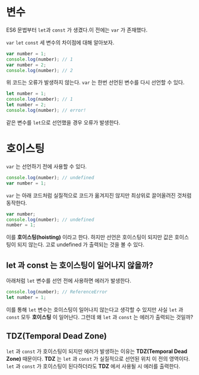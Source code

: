 # 변수
ES6 문법부터 `let`과 `const` 가 생겼다.이 전에는 `var` 가 존재했다.

`var` `let` `const` 세 변수의 차이점에 대해 알아보자.

``` js
var number = 1;
console.log(number); // 1
var number = 2;
console.log(number); // 2
```
위 코드는 오류가 발생하지 않는다.
`var` 는 한번 선언된 변수를 다시 선언할 수 있다.

``` js
let number = 1;
console.log(number); // 1
let number = 2;
console.log(number); // error!
```
같은 변수를 `let`으로 선언했을 경우 오류가 발생한다.

# 호이스팅
`var` 는 선언하기 전에 사용할 수 있다.
``` js
console.log(number); // undefined
var number = 1;
```
`var` 는 아래 코드처럼 실질적으로 코드가 옮겨지진 않지만 최상위로 끌어올려진 것처럼 동작한다.
``` js
var number;
console.log(number); // undefined
number = 1;
```
이를 __호이스팅(hoisting)__ 이라고 한다. 하지만 선언은 호이스팅이 되지만 값은 호이스팅이 되지 않는다. 고로 undefined 가 출력되는 것을 볼 수 있다.

## let 과 const 는 호이스팅이 일어나지 않을까?
아래처럼 `let` 변수를 선언 전에 사용하면 에러가 발생한다.
``` js
console.log(number); // ReferenceError
let number = 1;
```
이를 통해 `let` 변수는 호이스팅이 일어나지 않는다고 생각할 수 있지만 사실 `let` 과 `const` 모두 __호이스팅__ 이 일어난다. 그런데 왜 `let` 과 `const` 는 에러가 출력되는 것일까?

## TDZ(Temporal Dead Zone)
`let` 과 `const` 가 호이스팅이 되지만 에러가 발생하는 이유는 __TDZ(Temporal Dead Zone)__ 때문이다. __TDZ__ 는 `let` 과 `const` 가 실질적으로 선언된 위치 이 전의 영역이다. `let` 과 `const` 가 호이스팅이 된다하더라도 __TDZ__ 에서 사용될 시 에러를 출력한다.